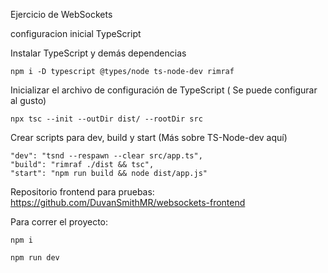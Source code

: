 Ejercicio de WebSockets 

configuracion inicial TypeScript

Instalar TypeScript y demás dependencias
```
npm i -D typescript @types/node ts-node-dev rimraf
```

Inicializar el archivo de configuración de TypeScript ( Se puede configurar al gusto)
```
npx tsc --init --outDir dist/ --rootDir src
```

Crear scripts para dev, build y start (Más sobre TS-Node-dev aquí)
```
"dev": "tsnd --respawn --clear src/app.ts",
"build": "rimraf ./dist && tsc",
"start": "npm run build && node dist/app.js"
```

Repositorio frontend para pruebas: https://github.com/DuvanSmithMR/websockets-frontend

Para correr el proyecto:
```
npm i

npm run dev
```